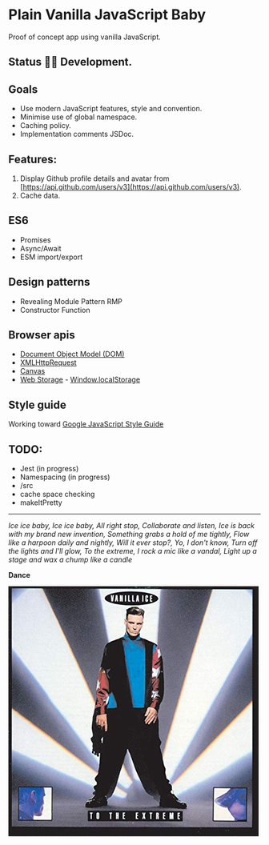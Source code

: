 # Plain Vanilla JavaScript Baby

Proof of concept app using vanilla JavaScript.

## Status 👷‍♀️ Development.

## Goals
* Use modern JavaScript features, style and convention.
* Minimise use of global namespace.
* Caching policy.
* Implementation comments JSDoc.

## Features:

1. Display Github profile details and avatar from [https://api.github.com/users/v3](https://api.github.com/users/v3).
2. Cache data.

## ES6
* Promises
* Async/Await
* ESM import/export

## Design patterns
* Revealing Module Pattern RMP
* Constructor Function

## Browser apis

* [Document Object Model (DOM)](https://developer.mozilla.org/en-US/docs/Web/API/Document_Object_Model)
* [XMLHttpRequest](https://developer.mozilla.org/en-US/docs/Web/API/XMLHttpRequest)
* [Canvas](https://developer.mozilla.org/en-US/docs/Web/API/Canvas_API)
* [Web Storage](https://developer.mozilla.org/en-US/docs/Web/API/Web_Storage_API) - [Window.localStorage](https://developer.mozilla.org/en-US/docs/Web/API/Window/localStorage)

## Style guide

Working toward [Google JavaScript Style Guide](https://google.github.io/styleguide/jsguide.html#introduction)

## TODO:

* Jest (in progress)
* Namespacing (in progress)
* /src
* cache space checking
* makeItPretty

<hr>

*Ice ice baby, Ice ice baby, All right stop, Collaborate and listen, Ice is back with my brand new invention, Something grabs a hold of me tightly, Flow like a harpoon daily and nightly, Will it ever stop?, Yo, I don't know, Turn off the lights and I'll glow, To the extreme, I rock a mic like a vandal, Light up a stage and wax a chump like a candle*

**Dance**

![Vanilla Ice - To The Extreme album cover](readme.jpg)